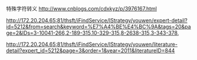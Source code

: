 

特殊字符转义
http://www.cnblogs.com/cdxkyz/p/3976167.html


http://172.20.204.65:81/thsft/iFindService/IStrategy/youwen/expert-detail?id=5212&from=search&keyword=%E7%A4%BE%E4%BC%9A&tags=20&page=2&IDs=3-10041-266,2-189-315,10-329-315,8-2638-315,3-343-378,

http://172.20.204.65:81/thsft/iFindService/IStrategy/youwen/literature-detail?expert_id=5212&page=3&order=1&year=2011&literatureID=844